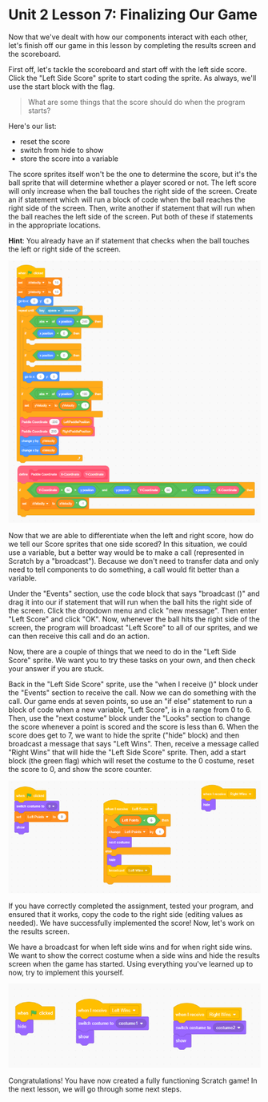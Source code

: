 # Unit 2 Lesson 7: Finalizing Our Game

Now that we've dealt with how our components interact with each other, let's finish off our game in this lesson by completing the results screen and the scoreboard.

First off, let's tackle the scoreboard and start off with the left side score. Click the "Left Side Score" sprite to start coding the sprite. As always, we'll use the start block with the flag.

> What are some things that the score should do when the program starts?

Here's our list:
- reset the score
- switch from hide to show
- store the score into a variable

The score sprites itself won't be the one to determine the score, but it's the ball sprite that will determine whether a player scored or not. The left score will only increase when the ball touches the right side of the screen. Create an if statement which will run a block of code when the ball reaches the right side of the screen. Then, write another if statement that will run when the ball reaches the left side of the screen. Put both of these if statements in the appropriate locations.

**Hint**: You already have an if statement that checks when the ball touches the left or right side of the screen.

![Point trigger detection](example1.png)

Now that we are able to differentiate when the left and right score, how do we tell our Score sprites that one side scored? In this situation, we could use a variable, but a better way would be to make a call (represented in Scratch by a "broadcast"). Because we don't need to transfer data and only need to tell components to do something, a call would fit better than a variable.

Under the "Events" section, use the code block that says "broadcast ()" and drag it into our if statement that will run when the ball hits the right side of the screen. Click the dropdown menu and click "new message". Then enter "Left Score" and click "OK". Now, whenever the ball hits the right side of the screen, the program will broadcast "Left Score" to all of our sprites, and we can then receive this call and do an action.

Now, there are a couple of things that we need to do in the "Left Side Score" sprite. We want you to try these tasks on your own, and then check your answer if you are stuck.

Back in the "Left Side Score" sprite, use the "when I receive ()" block under the "Events" section to receive the call. Now we can do something with the call. Our game ends at seven points, so use an "if else" statement to run a block of code when a new variable, "Left Score", is in a range from 0 to 6. Then, use the "next costume" block under the "Looks" section to change the score whenever a point is scored and the score is less than 6. When the score does get to 7, we want to hide the sprite ("hide" block) and then broadcast a message that says "Left Wins". Then, receive a message called "Right Wins" that will hide the "Left Side Score" sprite. Then, add a start block (the green flag) which will reset the costume to the 0 costume, reset the score to 0, and show the score counter.

![Left Score assignment](example2.png)

If you have correctly completed the assignment, tested your program, and ensured that it works, copy the code to the right side (editing values as needed). We have successfully implemented the score! Now, let's work on the results screen.

We have a broadcast for when left side wins and for when right side wins. We want to show the correct costume when a side wins and hide the results screen when the game has started. Using everything you've learned up to now, try to implement this yourself.

![Results screen assignment](example3.png)

Congratulations! You have now created a fully functioning Scratch game! In the next lesson, we will go through some next steps.